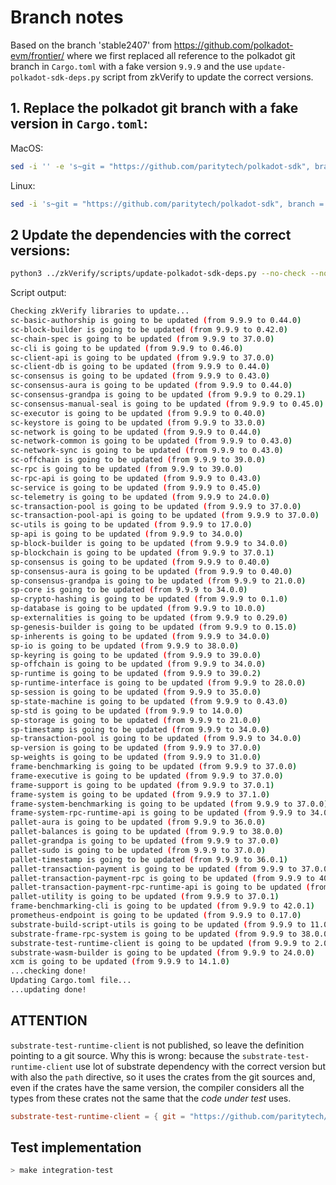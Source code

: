 # Branch notes

Based on the branch 'stable2407' from https://github.com/polkadot-evm/frontier/ where we first replaced all reference to the polkadot
git branch in `Cargo.toml` with a fake version `9.9.9` and the use `update-polkadot-sdk-deps.py` script from
zkVerify to update the correct versions.

## 1. Replace the polkadot git branch with a fake version in `Cargo.toml`:

MacOS:
```bash
sed -i '' -e 's~git = "https://github.com/paritytech/polkadot-sdk", branch = "stable2407"~version = "9.9.9"~' Cargo.toml 
```

Linux:
```bash
sed -i 's~git = "https://github.com/paritytech/polkadot-sdk", branch = "stable2407"~version = "9.9.9"~' Cargo.toml 
```

## 2 Update the dependencies with the correct versions:

```bash
python3 ../zkVerify/scripts/update-polkadot-sdk-deps.py --no-check --no-commit stable2407
```

Script output:
```bash
Checking zkVerify libraries to update...
sc-basic-authorship is going to be updated (from 9.9.9 to 0.44.0)
sc-block-builder is going to be updated (from 9.9.9 to 0.42.0)
sc-chain-spec is going to be updated (from 9.9.9 to 37.0.0)
sc-cli is going to be updated (from 9.9.9 to 0.46.0)
sc-client-api is going to be updated (from 9.9.9 to 37.0.0)
sc-client-db is going to be updated (from 9.9.9 to 0.44.0)
sc-consensus is going to be updated (from 9.9.9 to 0.43.0)
sc-consensus-aura is going to be updated (from 9.9.9 to 0.44.0)
sc-consensus-grandpa is going to be updated (from 9.9.9 to 0.29.1)
sc-consensus-manual-seal is going to be updated (from 9.9.9 to 0.45.0)
sc-executor is going to be updated (from 9.9.9 to 0.40.0)
sc-keystore is going to be updated (from 9.9.9 to 33.0.0)
sc-network is going to be updated (from 9.9.9 to 0.44.0)
sc-network-common is going to be updated (from 9.9.9 to 0.43.0)
sc-network-sync is going to be updated (from 9.9.9 to 0.43.0)
sc-offchain is going to be updated (from 9.9.9 to 39.0.0)
sc-rpc is going to be updated (from 9.9.9 to 39.0.0)
sc-rpc-api is going to be updated (from 9.9.9 to 0.43.0)
sc-service is going to be updated (from 9.9.9 to 0.45.0)
sc-telemetry is going to be updated (from 9.9.9 to 24.0.0)
sc-transaction-pool is going to be updated (from 9.9.9 to 37.0.0)
sc-transaction-pool-api is going to be updated (from 9.9.9 to 37.0.0)
sc-utils is going to be updated (from 9.9.9 to 17.0.0)
sp-api is going to be updated (from 9.9.9 to 34.0.0)
sp-block-builder is going to be updated (from 9.9.9 to 34.0.0)
sp-blockchain is going to be updated (from 9.9.9 to 37.0.1)
sp-consensus is going to be updated (from 9.9.9 to 0.40.0)
sp-consensus-aura is going to be updated (from 9.9.9 to 0.40.0)
sp-consensus-grandpa is going to be updated (from 9.9.9 to 21.0.0)
sp-core is going to be updated (from 9.9.9 to 34.0.0)
sp-crypto-hashing is going to be updated (from 9.9.9 to 0.1.0)
sp-database is going to be updated (from 9.9.9 to 10.0.0)
sp-externalities is going to be updated (from 9.9.9 to 0.29.0)
sp-genesis-builder is going to be updated (from 9.9.9 to 0.15.0)
sp-inherents is going to be updated (from 9.9.9 to 34.0.0)
sp-io is going to be updated (from 9.9.9 to 38.0.0)
sp-keyring is going to be updated (from 9.9.9 to 39.0.0)
sp-offchain is going to be updated (from 9.9.9 to 34.0.0)
sp-runtime is going to be updated (from 9.9.9 to 39.0.2)
sp-runtime-interface is going to be updated (from 9.9.9 to 28.0.0)
sp-session is going to be updated (from 9.9.9 to 35.0.0)
sp-state-machine is going to be updated (from 9.9.9 to 0.43.0)
sp-std is going to be updated (from 9.9.9 to 14.0.0)
sp-storage is going to be updated (from 9.9.9 to 21.0.0)
sp-timestamp is going to be updated (from 9.9.9 to 34.0.0)
sp-transaction-pool is going to be updated (from 9.9.9 to 34.0.0)
sp-version is going to be updated (from 9.9.9 to 37.0.0)
sp-weights is going to be updated (from 9.9.9 to 31.0.0)
frame-benchmarking is going to be updated (from 9.9.9 to 37.0.0)
frame-executive is going to be updated (from 9.9.9 to 37.0.0)
frame-support is going to be updated (from 9.9.9 to 37.0.1)
frame-system is going to be updated (from 9.9.9 to 37.1.0)
frame-system-benchmarking is going to be updated (from 9.9.9 to 37.0.0)
frame-system-rpc-runtime-api is going to be updated (from 9.9.9 to 34.0.0)
pallet-aura is going to be updated (from 9.9.9 to 36.0.0)
pallet-balances is going to be updated (from 9.9.9 to 38.0.0)
pallet-grandpa is going to be updated (from 9.9.9 to 37.0.0)
pallet-sudo is going to be updated (from 9.9.9 to 37.0.0)
pallet-timestamp is going to be updated (from 9.9.9 to 36.0.1)
pallet-transaction-payment is going to be updated (from 9.9.9 to 37.0.0)
pallet-transaction-payment-rpc is going to be updated (from 9.9.9 to 40.0.0)
pallet-transaction-payment-rpc-runtime-api is going to be updated (from 9.9.9 to 37.0.0)
pallet-utility is going to be updated (from 9.9.9 to 37.0.1)
frame-benchmarking-cli is going to be updated (from 9.9.9 to 42.0.1)
prometheus-endpoint is going to be updated (from 9.9.9 to 0.17.0)
substrate-build-script-utils is going to be updated (from 9.9.9 to 11.0.0)
substrate-frame-rpc-system is going to be updated (from 9.9.9 to 38.0.0)
substrate-test-runtime-client is going to be updated (from 9.9.9 to 2.0.0)
substrate-wasm-builder is going to be updated (from 9.9.9 to 24.0.0)
xcm is going to be updated (from 9.9.9 to 14.1.0)
...checking done!
Updating Cargo.toml file...
...updating done!
```


## ATTENTION

`substrate-test-runtime-client` is not published, so leave the definition pointing to a git source.
Why this is wrong: because the `substrate-test-runtime-client` use lot of substrate dependency
with the correct version but with also the `path` directive, so it uses the crates from the
git sources and, even if the crates have the same version, the compiler considers all the
types from these crates not the same that the _code under test_ uses.

```toml
substrate-test-runtime-client = { git = "https://github.com/paritytech/polkadot-sdk", branch = "release-crates-io-v1.10.0" }
```


## Test implementation

```sh
> make integration-test
```